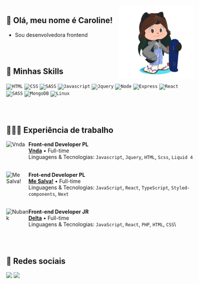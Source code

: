 <img align='right' src="octocat.png" width="200">

## 💜 Olá, meu nome é <strong>Caroline!</strong>
- Sou desenvolvedora frontend

<br/>
<br/>
  

## 🚀 Minhas Skills

<code><img height="30" src="https://img.shields.io/badge/HTML5-E34F26?style=for-the-badge&logo=html5&logoColor=white" alt="HTML"/></code>
<code><img height="30" src="https://img.shields.io/badge/CSS-239120?&style=for-the-badge&logo=css3&logoColor=white" alt="CSS"/></code>
<code><img height="30" src="https://img.shields.io/badge/Sass-CC6699?style=for-the-badge&logo=sass&logoColor=white" alt="SASS"/></code>
<code><img height="30" src="https://img.shields.io/badge/JavaScript-F7DF1E?style=for-the-badge&logo=javascript&logoColor=black" alt="Javascript"/></code>
<code><img height="30" src="https://img.shields.io/badge/jQuery-0769AD?style=for-the-badge&logo=jquery&logoColor=white" alt="Jquery"/></code>
<code><img height="30" src="https://img.shields.io/badge/Node.js-43853D?style=for-the-badge&logo=node.js&logoColor=white" alt="Node"/></code>
<code><img height="30" src="https://img.shields.io/badge/Express.js-404D59?style=for-the-badge" alt="Express"/></code>
<code><img height="30" src="https://img.shields.io/badge/React-20232A?style=for-the-badge&logo=react&logoColor=61DAFB" alt="React"/></code>
<code><img height="30" src="https://img.shields.io/badge/styled--components-DB7093?style=for-the-badge&logo=styled-components&logoColor=white" alt="SASS"/></code>
<code><img height="30" src="https://img.shields.io/badge/MongoDB-4EA94B?style=for-the-badge&logo=mongodb&logoColor=white" alt="MongoDB"/></code>
<code><img height="30" src="https://img.shields.io/badge/Linux-E34F26?style=for-the-badge&logo=linux&logoColor=black" alt="Linux"/></code>

<br/>
<br/>


## 👩🏻‍💻  Experiência de trabalho
[<img align="left" height="60px" width="60px" alt="Vnda" src="https://www.vnda.com.br/images/vnda.svg"/>](https://www.spacex.com/)

**Front-end Developer PL** \
[**Vnda**](https://www.vnda.com.br/) • Full-time \
Linguagens & Tecnologias: `Javascript`, `Jquery`, `HTML`, `Scss`, `Liquid 4`\
<br/>

[<img align="left" height="60px" width="60px" alt="Me Salva!" src="https://www.mesalva.com/b/logo-me-salva.svg"/>](https://rocketseat.com.br/)

**Frot-end Developer PL** \
[**Me Salva!**](https://www.mesalva.com/) • Full-time \
Linguagens & Tecnologias: `JavaScript`, `React`, `TypeScript`, `Styled-components`, `Next`\
<br/>

[<img align="left" height="60px" width="60px" alt="Nubank" src="https://www.deltaglobal.com.br/assets/nova_home/img/deltaGlobal-deltagrupo-logo.svg"/>](https://nubank.com.br/)
**Front-end Developer JR** \
[**Delta**](https://nubank.com.br/) • Full-time \
Linguagens & Tecnologias: `JavaScript`, `React`, `PHP`, `HTML`, `CSS`\

<br/>
<br/>

## 📱 Redes sociais
<p align="left">
  <a href="https://www.linkedin.com/in/carolineavllr/" alt="Linkedin">
  <img height="30" src="https://img.shields.io/badge/-Linkedin-0e76a8?style=flat-square&logo=Linkedin&logoColor=white&link=https://www.linkedin.com/in/carolineavllr/" /></a>
  <a href="https://www.instagram.com/carolineavllr/" alt="Instagram">
  <img height="30" src="https://img.shields.io/badge/-Instagram-DF0174?style=flat-square&labelColor=DF0174&logo=instagram&logoColor=white&link=https://www.linkedin.com/in/carolineavllr"/></a>
</p>  

<br/>
<br/>
